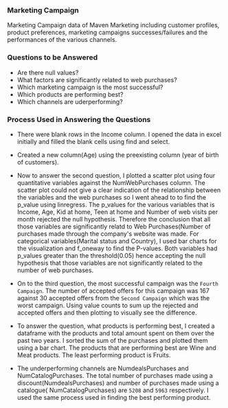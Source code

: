 ### Marketing Campaign
Marketing Campaign data of Maven Marketing including customer profiles, product preferences, marketing campaigns successes/failures
and the performances of the various channels. 

### Questions to be Answered
- Are there null values?
- What factors are significantly related to web purchases?
- Which marketing campaign is the most successful?
- Which products are performing best?
- Which channels are uderperforming?

### Process Used in Answering the Questions
- There were blank rows in the Income column. I opened the data in excel initially and filled the blank cells using find and select.
- Created a new column(Age) using the preexisting column (year of birth of customers).

- Now to answer the second question, I plotted a scatter plot using four quantitative variables against the NumWebPurchases column.
The scatter plot could not give a clear indication of the relationship between the variables and the web purchases so I went ahead to
to find the p_value using linregress.
The p_values for the various variables that is Income, Age, Kid at home, Teen at home and Number of web visits per month rejected
the null hypothesis. Therefore the conclusion that all those variables are significantly relatd to Web Purchases(Number of purchases
made through the company's website was made. 
For categorical variables(Marital status and Country), I used bar charts for the visualization and f_oneway to find the P-values. 
Both variables had p_values greater than the threshold(0.05) hence accepting the null hypothesis that those variables are not 
significantly related to the number of web purchases.

- On to the third question, the most successful campaign was the `Fourth Campaign`. The number of accepted offers for this campaign
was 167 against 30 accepted offers from the `Second Campaign` which was the worst campaign. Using value counts to sum up the
rejected and accepted offers and then plotting to visually see the difference. 

- To answer the question, what products is performing best, I created a dataframe with the products and total amount spent on them
over the past two years. I sorted the sum of the purchases and plotted them using a bar chart. The products that are performing best 
are Wine and Meat products. The least performing product is Fruits.

- The underperforming channels are NumdealsPurchases and NumCatalogPurchases. The total number of purchases made using a discount(NumdealsPurchases) and number 
of purchases made using a catalogue( NumCatalogPurchases) are `5208` and `5963` respectively. I used the same process used in finding the best performing product.
